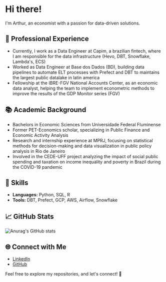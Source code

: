 # Hi there!

I'm Arthur, an economist with a passion for data-driven solutions.

## 💼 Professional Experience

- Currently, I work as a Data Engineer at Capim, a brazilian fintech, where I am responsible for the data infrastructure (Hevo, DBT, Snowflake, Lambda's, ECS)
- Worked as Data Engineer at Base dos Dados (BD), building data pipelines to automate ELT processes with Prefect and DBT to maintains the largest public datalake in latin america
- Fellowship at the IBRE-FGV National Accounts Center, as an economic data analyst, helping the team to implement econometric methods to improve the results of the GDP Monitor series (FGV)

## 📚 Academic Background

- Bachelors in Economic Sciences from Universidade Federal Fluminense
- Former PET-Economics scholar, specializing in Public Finance and Economic Activity Analysis
- Research and internship experience at MPRJ, focusing on statistical methods for decision-making and data visualization in public policy analysis in Rio de Janeiro
- Involved in the CEDE-UFF project analyzing the impact of social public spending and taxation on income inequality and poverty in Brazil during the COVID-19 pandemic

## 🔧 Skills

- **Languages:** Python, SQL, R
- **Tools:** DBT, Prefect, GCP, AWS, Airflow, Snowflake

## 📈 GitHub Stats

![Anurag's GitHub stats](https://github-readme-stats.vercel.app/api?username=arthurfg&show_icons=true&theme=tokyonight)

## 🌐 Connect with Me

- [LinkedIn](https://www.linkedin.com/in/arthurfg/)
- [GitHub](https://github.com/arthurfg)

Feel free to explore my repositories, and let's connect! 🌟


